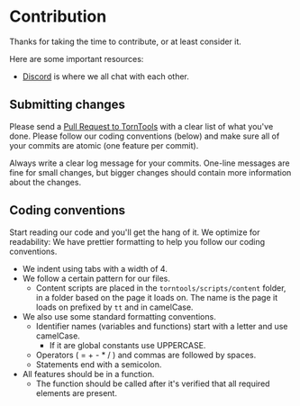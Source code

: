 # Contribution

Thanks for taking the time to contribute, or at least consider it.

Here are some important resources:
  * [Discord](https://discord.com/invite/ukyK6f6) is where we all chat with each other.
  
## Submitting changes

Please send a [Pull Request to TornTools](https://github.com/Mephiles/torntools_extension/pull/new/master) with a clear list of what you've done. Please follow our coding conventions (below) and make sure all of your commits are atomic (one feature per commit).

Always write a clear log message for your commits. One-line messages are fine for small changes, but bigger changes should contain more information about the changes.

## Coding conventions

Start reading our code and you'll get the hang of it. We optimize for readability:
We have prettier formatting to help you follow our coding conventions.

  * We indent using tabs with a width of 4.
  * We follow a certain pattern for our files.
    * Content scripts are placed in the `torntools/scripts/content` folder, in a folder based on the page it loads on. The name is the page it loads on prefixed by `tt` and in camelCase.
  * We also use some standard formatting conventions.
    * Identifier names (variables and functions) start with a letter and use camelCase.
      * If it are global constants use UPPERCASE.
    * Operators ( = + - * / ) and commas are followed by spaces.
    * Statements end with a semicolon.
  * All features should be in a function.
    * The function should be called after it's verified that all required elements are present.
